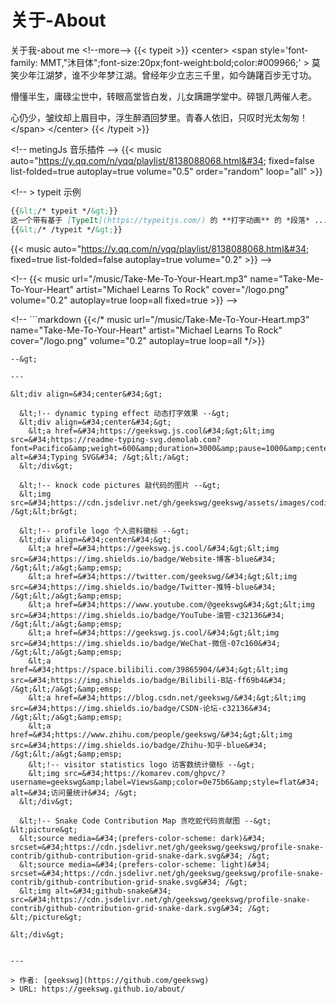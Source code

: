 # 关于-About

关于我-about me
&lt;!--more--&gt;
{{&lt; typeit &gt;}}
&lt;center&gt;
&lt;span  style=&#39;font-family: MMT,&#34;沐目体&#34;;font-size:20px;font-weight:bold;color:#009966;&#39; &gt;
莫笑少年江湖梦，谁不少年梦江湖。曾经年少立志三千里，如今踌躇百步无寸功。

懵懂半生，庸碌尘世中，转眼高堂皆白发，儿女蹒跚学堂中。碎银几两催人老。

心仍少，皱纹却上眉目中，浮生醉酒回梦里。青春人依旧，只叹时光太匆匆！
&lt;/span&gt;
&lt;/center&gt;
{{&lt; /typeit &gt;}}


&lt;!-- metingJs 音乐插件 --&gt;
{{&lt; music auto=&#34;https://y.qq.com/n/yqq/playlist/8138088068.html&#34; fixed=false list-folded=true autoplay=true volume=&#34;0.5&#34; order=&#34;random&#34; loop=&#34;all&#34;  &gt;}}

&lt;!-- 
&gt; typeit 示例

```markdown
{{&lt;/* typeit */&gt;}}
这一个带有基于 [TypeIt](https://typeitjs.com/) 的 **打字动画** 的 *段落* ...
{{&lt;/* /typeit */&gt;}}
```

{{&lt; music auto=&#34;https://y.qq.com/n/yqq/playlist/8138088068.html&#34; fixed=true list-folded=false autoplay=true volume=&#34;0.2&#34; &gt;}} --&gt;

&lt;!-- {{&lt; music url=&#34;/music/Take-Me-To-Your-Heart.mp3&#34;  name=&#34;Take-Me-To-Your-Heart&#34; artist=&#34;Michael Learns To Rock&#34; cover=&#34;/logo.png&#34; volume=&#34;0.2&#34; autoplay=true loop=all fixed=true &gt;}} --&gt;

&lt;!-- ```markdown
{{&lt;/* music url=&#34;/music/Take-Me-To-Your-Heart.mp3&#34;  name=&#34;Take-Me-To-Your-Heart&#34; artist=&#34;Michael Learns To Rock&#34; cover=&#34;/logo.png&#34; volume=&#34;0.2&#34; autoplay=true loop=all */&gt;}}
``` 
--&gt;

---

&lt;div align=&#34;center&#34;&gt;
  
  &lt;!-- dynamic typing effect 动态打字效果 --&gt;
  &lt;div align=&#34;center&#34;&gt;
    &lt;a href=&#34;https://geekswg.js.cool&#34;&gt;&lt;img src=&#34;https://readme-typing-svg.demolab.com?font=Pacifico&amp;weight=600&amp;duration=3000&amp;pause=1000&amp;center=true&amp;vCenter=true&amp;width=435&amp;lines=Hello&#43;World;Talk&#43;is&#43;Cheap%2C&#43;Show&#43;Me&#43;the&#43;Code&#34; alt=&#34;Typing SVG&#34; /&gt;&lt;/a&gt;
  &lt;/div&gt;

  &lt;!-- knock code pictures 敲代码的图片 --&gt;
  &lt;img src=&#34;https://cdn.jsdelivr.net/gh/geekswg/geekswg/assets/images/coding.gif&#34; /&gt;&lt;br&gt;

  &lt;!-- profile logo 个人资料徽标 --&gt;
  &lt;div align=&#34;center&#34;&gt;
    &lt;a href=&#34;https://geekswg.js.cool/&#34;&gt;&lt;img src=&#34;https://img.shields.io/badge/Website-博客-blue&#34; /&gt;&lt;/a&gt;&amp;emsp;
    &lt;a href=&#34;https://twitter.com/geekswg/&#34;&gt;&lt;img src=&#34;https://img.shields.io/badge/Twitter-推特-blue&#34; /&gt;&lt;/a&gt;&amp;emsp;
    &lt;a href=&#34;https://www.youtube.com/@geekswg&#34;&gt;&lt;img src=&#34;https://img.shields.io/badge/YouTube-油管-c32136&#34; /&gt;&lt;/a&gt;&amp;emsp;
    &lt;a href=&#34;https://geekswg.js.cool/&#34;&gt;&lt;img src=&#34;https://img.shields.io/badge/WeChat-微信-07c160&#34; /&gt;&lt;/a&gt;&amp;emsp;
    &lt;a href=&#34;https://space.bilibili.com/39865904/&#34;&gt;&lt;img src=&#34;https://img.shields.io/badge/Bilibili-B站-ff69b4&#34; /&gt;&lt;/a&gt;&amp;emsp;
    &lt;a href=&#34;https://blog.csdn.net/geekswg/&#34;&gt;&lt;img src=&#34;https://img.shields.io/badge/CSDN-论坛-c32136&#34; /&gt;&lt;/a&gt;&amp;emsp;
    &lt;a href=&#34;https://www.zhihu.com/people/geekswg/&#34;&gt;&lt;img src=&#34;https://img.shields.io/badge/Zhihu-知乎-blue&#34; /&gt;&lt;/a&gt;&amp;emsp;
    &lt;!-- visitor statistics logo 访客数统计徽标 --&gt;
    &lt;img src=&#34;https://komarev.com/ghpvc/?username=geekswg&amp;label=Views&amp;color=0e75b6&amp;style=flat&#34; alt=&#34;访问量统计&#34; /&gt;
  &lt;/div&gt;

  &lt;!-- Snake Code Contribution Map 贪吃蛇代码贡献图 --&gt;
&lt;picture&gt;
  &lt;source media=&#34;(prefers-color-scheme: dark)&#34; srcset=&#34;https://cdn.jsdelivr.net/gh/geekswg/geekswg/profile-snake-contrib/github-contribution-grid-snake-dark.svg&#34; /&gt;
  &lt;source media=&#34;(prefers-color-scheme: light)&#34; srcset=&#34;https://cdn.jsdelivr.net/gh/geekswg/geekswg/profile-snake-contrib/github-contribution-grid-snake.svg&#34; /&gt;
  &lt;img alt=&#34;github-snake&#34; src=&#34;https://cdn.jsdelivr.net/gh/geekswg/geekswg/profile-snake-contrib/github-contribution-grid-snake-dark.svg&#34; /&gt;
&lt;/picture&gt;

&lt;/div&gt;


---

> 作者: [geekswg](https://github.com/geekswg)  
> URL: https://geekswg.github.io/about/  

